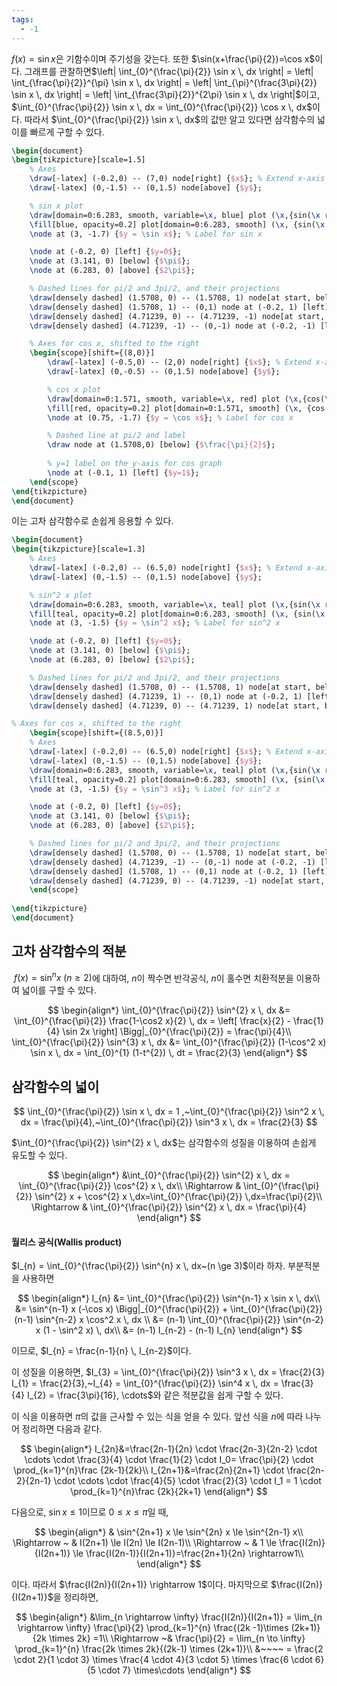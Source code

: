 ```yaml
---
tags:
  - -1
---
```

$f(x)=\sin x$은 기함수이며 주기성을 갖는다. 또한 $\sin(x+\frac{\pi}{2})=\cos x$이다. 그래프를 관찰하면$\left| \int_{0}^{\frac{\pi}{2}} \sin x \, dx \right| = \left| \int_{\frac{\pi}{2}}^{\pi} \sin x \, dx \right| = \left| \int_{\pi}^{\frac{3\pi}{2}} \sin x \, dx \right| = \left| \int_{\frac{3\pi}{2}}^{2\pi} \sin x \, dx \right|$이고, $\int_{0}^{\frac{\pi}{2}} \sin x \, dx = \int_{0}^{\frac{\pi}{2}} \cos x \, dx$이다. 따라서 $\int_{0}^{\frac{\pi}{2}} \sin x \, dx$의 값만 알고 있다면 삼각함수의 넓이를 빠르게 구할 수 있다.

```tikz
\begin{document}
\begin{tikzpicture}[scale=1.5]
    % Axes
    \draw[-latex] (-0.2,0) -- (7,0) node[right] {$x$}; % Extend x-axis beyond 2pi
    \draw[-latex] (0,-1.5) -- (0,1.5) node[above] {$y$};

    % sin x plot
    \draw[domain=0:6.283, smooth, variable=\x, blue] plot (\x,{sin(\x r)});
    \fill[blue, opacity=0.2] plot[domain=0:6.283, smooth] (\x, {sin(\x r)}) -- (6.283,0) -- (0,0) -- cycle;
    \node at (3, -1.7) {$y = \sin x$}; % Label for sin x

    \node at (-0.2, 0) [left] {$y=0$};
    \node at (3.141, 0) [below] {$\pi$};
    \node at (6.283, 0) [above] {$2\pi$};

    % Dashed lines for pi/2 and 3pi/2, and their projections
    \draw[densely dashed] (1.5708, 0) -- (1.5708, 1) node[at start, below] {$\frac{\pi}{2}$}; % pi/2
    \draw[densely dashed] (1.5708, 1) -- (0,1) node at (-0.2, 1) [left] {$y=1$};
    \draw[densely dashed] (4.71239, 0) -- (4.71239, -1) node[at start, above] {$\frac{3\pi}{2}$}; % 3pi/2
    \draw[densely dashed] (4.71239, -1) -- (0,-1) node at (-0.2, -1) [left] {$y=-1$};

    % Axes for cos x, shifted to the right
    \begin{scope}[shift={(8,0)}]
        \draw[-latex] (-0.5,0) -- (2,0) node[right] {$x$}; % Extend x-axis for pi/2
        \draw[-latex] (0,-0.5) -- (0,1.5) node[above] {$y$};

        % cos x plot
        \draw[domain=0:1.571, smooth, variable=\x, red] plot (\x,{cos(\x r)});
        \fill[red, opacity=0.2] plot[domain=0:1.571, smooth] (\x, {cos(\x r)}) -- (1.571,0) -- (0,0) -- cycle;
        \node at (0.75, -1.7) {$y = \cos x$}; % Label for cos x

        % Dashed line at pi/2 and label
        \draw node at (1.5708,0) [below] {$\frac{\pi}{2}$};
        
        % y=1 label on the y-axis for cos graph
        \node at (-0.1, 1) [left] {$y=1$};
    \end{scope}
\end{tikzpicture}
\end{document}
```

이는 고차 삼각함수로 손쉽게 응용할 수 있다.

```tikz
\begin{document}
\begin{tikzpicture}[scale=1.3]
    % Axes
    \draw[-latex] (-0.2,0) -- (6.5,0) node[right] {$x$}; % Extend x-axis beyond 2pi
    \draw[-latex] (0,-1.5) -- (0,1.5) node[above] {$y$};

    % sin^2 x plot
    \draw[domain=0:6.283, smooth, variable=\x, teal] plot (\x,{sin(\x r)^2});
    \fill[teal, opacity=0.2] plot[domain=0:6.283, smooth] (\x, {sin(\x r)^2}) -- (6.283,0) -- (0,0) -- cycle;
    \node at (3, -1.5) {$y = \sin^2 x$}; % Label for sin^2 x

    \node at (-0.2, 0) [left] {$y=0$};
    \node at (3.141, 0) [below] {$\pi$};
    \node at (6.283, 0) [below] {$2\pi$};

    % Dashed lines for pi/2 and 3pi/2, and their projections
    \draw[densely dashed] (1.5708, 0) -- (1.5708, 1) node[at start, below] {$\frac{\pi}{2}$}; % pi/2
    \draw[densely dashed] (4.71239, 1) -- (0,1) node at (-0.2, 1) [left] {$y=1$};
    \draw[densely dashed] (4.71239, 0) -- (4.71239, 1) node[at start, below] {$\frac{3\pi}{2}$}; % 3pi/2

% Axes for cos x, shifted to the right
    \begin{scope}[shift={(8.5,0)}]
    % Axes
    \draw[-latex] (-0.2,0) -- (6.5,0) node[right] {$x$}; % Extend x-axis beyond 2pi
    \draw[-latex] (0,-1.5) -- (0,1.5) node[above] {$y$};
	\draw[domain=0:6.283, smooth, variable=\x, teal] plot (\x,{sin(\x r)^3});
    \fill[teal, opacity=0.2] plot[domain=0:6.283, smooth] (\x, {sin(\x r)^3}) -- (6.283,0) -- (0,0) -- cycle;
    \node at (3, -1.5) {$y = \sin^3 x$}; % Label for sin^2 x

    \node at (-0.2, 0) [left] {$y=0$};
    \node at (3.141, 0) [below] {$\pi$};
    \node at (6.283, 0) [above] {$2\pi$};

    % Dashed lines for pi/2 and 3pi/2, and their projections
    \draw[densely dashed] (1.5708, 0) -- (1.5708, 1) node[at start, below] {$\frac{\pi}{2}$}; % pi/2
    \draw[densely dashed] (4.71239, -1) -- (0,-1) node at (-0.2, -1) [left] {$y=-1$};
    \draw[densely dashed] (1.5708, 1) -- (0,1) node at (-0.2, 1) [left] {$y=1$};
    \draw[densely dashed] (4.71239, 0) -- (4.71239, -1) node[at start, above] {$\frac{3\pi}{2}$}; % 3pi/2
    \end{scope}
    
\end{tikzpicture}
\end{document}
```

## 고차 삼각함수의 적분
 $f(x)=\sin^{n} x~(n \ge 2)$에 대하여, $n$이 짝수면 반각공식, $n$이 홀수면 치환적분을 이용하여 넓이를 구할 수 있다.

$$
\begin{align*}
\int_{0}^{\frac{\pi}{2}} \sin^{2} x \, dx &= \int_{0}^{\frac{\pi}{2}} \frac{1-\cos2 x}{2} \, dx = \left[ \frac{x}{2} - \frac{1}{4} \sin 2x \right] \Bigg|_{0}^{\frac{\pi}{2}} = \frac{\pi}{4}\\
\int_{0}^{\frac{\pi}{2}} \sin^{3} x \, dx &= \int_{0}^{\frac{\pi}{2}} (1-\cos^2 x) \sin x \, dx = \int_{0}^{1} (1-t^{2}) \, dt = \frac{2}{3}
\end{align*}
$$

## 삼각함수의 넓이

$$
\int_{0}^{\frac{\pi}{2}} \sin x \, dx = 1 ,~\int_{0}^{\frac{\pi}{2}} \sin^2 x \, dx = \frac{\pi}{4},~\int_{0}^{\frac{\pi}{2}} \sin^3 x \, dx = \frac{2}{3}
$$

$\int_{0}^{\frac{\pi}{2}} \sin^{2} x \, dx$는 삼각함수의 성질을 이용하여 손쉽게 유도할 수 있다.

$$
\begin{align*}
&\int_{0}^{\frac{\pi}{2}} \sin^{2} x \, dx = \int_{0}^{\frac{\pi}{2}} \cos^{2} x \, dx\\
\Rightarrow & \int_{0}^{\frac{\pi}{2}} \sin^{2} x + \cos^{2} x \,dx=\int_{0}^{\frac{\pi}{2}} \,dx=\frac{\pi}{2}\\
\Rightarrow & \int_{0}^{\frac{\pi}{2}} \sin^{2} x \, dx = \frac{\pi}{4}
\end{align*}
$$

#### 월리스 공식(Wallis product)
$I_{n} = \int_{0}^{\frac{\pi}{2}} \sin^{n} x \, dx~(n \ge 3)$이라 하자. 부분적분을 사용하면

$$
\begin{align*}
I_{n} &= \int_{0}^{\frac{\pi}{2}} \sin^{n-1} x \sin x \, dx\\
&= \sin^{n-1} x (-\cos x) \Bigg|_{0}^{\frac{\pi}{2}} + \int_{0}^{\frac{\pi}{2}} (n-1) \sin^{n-2} x \cos^2 x \, dx \\
&= (n-1) \int_{0}^{\frac{\pi}{2}} \sin^{n-2} x (1 - \sin^2 x) \, dx\\
&= (n-1) I_{n-2} - (n-1) I_{n}
\end{align*}
$$

이므로,  $I_{n} = \frac{n-1}{n} \, I_{n-2}$이다.

이 성질을 이용하면, $I_{3} = \int_{0}^{\frac{\pi}{2}} \sin^3 x \, dx = \frac{2}{3} I_{1} = \frac{2}{3},~I_{4} = \int_{0}^{\frac{\pi}{2}} \sin^4 x \, dx = \frac{3}{4} I_{2} = \frac{3\pi}{16}, \cdots$와 같은 적분값을 쉽게 구할 수 있다.

이 식을 이용하면 $\pi$의 값을 근사할 수 있는 식을 얻을 수 있다. 앞선 식을 $n$에 따라 나누어 정리하면 다음과 같다. 

$$
\begin{align*}
I_{2n}&=\frac{2n-1}{2n} \cdot \frac{2n-3}{2n-2} \cdot \cdots \cdot \frac{3}{4} \cdot \frac{1}{2} \cdot I_0= \frac{\pi}{2} \cdot \prod_{k=1}^{n}\frac {2k-1}{2k}\\
I_{2n+1}&=\frac{2n}{2n+1} \cdot \frac{2n-2}{2n-1} \cdot \cdots \cdot \frac{4}{5} \cdot \frac{2}{3} \cdot I_1 = 1 \cdot \prod_{k=1}^{n}\frac {2k}{2k+1}
\end{align*}
$$

다음으로, $\sin x \le 1$이므로 $0 \le x \le \pi$일 때, 

$$
\begin{align*}
& \sin^{2n+1} x \le \sin^{2n} x \le \sin^{2n-1} x\\
\Rightarrow ~ & I(2n+1) \le I(2n) \le I(2n-1)\\
\Rightarrow ~ & 1 \le \frac{I(2n)}{I(2n+1)} \le \frac{I(2n-1)}{I(2n+1)}=\frac{2n+1}{2n} \rightarrow1\\
\end{align*}
$$

이다. 따라서 $\frac{I(2n)}{I(2n+1)} \rightarrow 1$이다. 마지막으로 $\frac{I(2n)}{I(2n+1)}$을 정리하면,

$$
\begin{align*}
&\lim_{n \rightarrow \infty} \frac{I(2n)}{I(2n+1)} = \lim_{n \rightarrow \infty} \frac{\pi}{2}  \prod_{k=1}^{n} \frac{(2k -1)\times (2k+1)}{2k \times 2k} =1\\
\Rightarrow ~& \frac{\pi}{2} = \lim_{n \to \infty} \prod_{k=1}^{n} \frac{2k \times 2k}{(2k-1) \times (2k+1)}\\
&~~~~ = \frac{2 \cdot 2}{1 \cdot 3} \times \frac{4 \cdot 4}{3 \cdot 5} \times \frac{6 \cdot 6}{5 \cdot 7} \times\cdots 
\end{align*}
$$